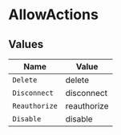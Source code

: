 # AllowActions


## Values

| Name          | Value         |
| ------------- | ------------- |
| `Delete`      | delete        |
| `Disconnect`  | disconnect    |
| `Reauthorize` | reauthorize   |
| `Disable`     | disable       |